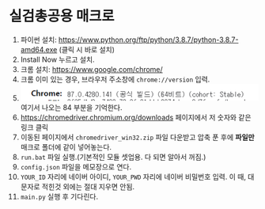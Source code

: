 # 실검총공용 매크로

1. 파이썬 설치: https://www.python.org/ftp/python/3.8.7/python-3.8.7-amd64.exe (클릭 시 바로 설치)
2. Install Now 누르고 설치.
3. 크롬 설치: https://www.google.com/chrome/
4. 크롬 이미 있는 경우, 브라우저 주소창에 `chrome://version` 입력.
5. ![cap](https://github.com/frin0911/naver-search-macro/blob/main/cap.PNG?raw=true) 여기서 나오는 84 부분을 기억한다.
6. https://chromedriver.chromium.org/downloads 페이지에서 저 숫자와 같은 링크 클릭
7. 이동된 페이지에서 `chromedriver_win32.zip` 파일 다운받고 압축 푼 후에 **파일만** 매크로 폴더에 같이 넣어놓는다.
8. `run.bat` 파일 실행.(기본적인 모듈 셋업용. 다 되면 알아서 꺼짐.)
9. `config.json` 파일을 메모장으로 연다.
10. `YOUR_ID` 자리에 네이버 아이디, `YOUR_PWD` 자리에 네이버 비밀번호 입력. 이 때, 대문자로 적힌것 외에는 절대 지우면 안됨.
11. `main.py` 실행 후 기다린다.
